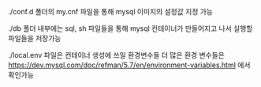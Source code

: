 ./conf.d 폴더의 my.cnf 파일을 통해 mysql 이미지의 설정값 지정 가능

./db 폴더 내부에는 sql, sh 파일들을 통해 mysql 컨테이너가 만들어지고 나서 실행할 파일들을 저장가능

./local.env 파일은 컨테이너 생성에 쓰일 환경변수들
더 많은 환경 변수들은 https://dev.mysql.com/doc/refman/5.7/en/environment-variables.html 에서 확인가능
